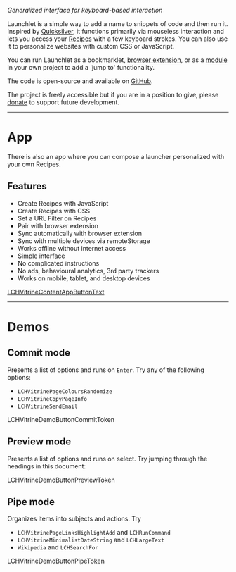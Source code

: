 _Generalized interface for keyboard-based interaction_

Launchlet is a simple way to add a name to snippets of code and then run it. Inspired by [Quicksilver](LCH_VITRINE_QUICKSILVER_URL), it functions primarily via mouseless interaction and lets you access your [Recipes](LCHVitrineTokenGuideURL) with a few keyboard strokes. You can also use it to personalize websites with custom CSS or JavaScript.

You can run Launchlet as a bookmarklet, [browser extension](LCH_SHARED_EXTENSION_DOCS_URL), or as a [module](LCH_SHARED_PACKAGE_DOCS_URL) in your own project to add a 'jump to' functionality.

The code is open-source and available on [GitHub](LCH_SHARED_GITHUB_URL).

The project is freely accessible but if you are in a position to give, please [donate](LCH_SHARED_DONATE_URL) to support future development.

* * *

# App

There is also an app where you can compose a launcher personalized with your own Recipes.

## Features
- Create Recipes with JavaScript
- Create Recipes with CSS
- Set a URL Filter on Recipes
- Pair with browser extension
- Sync automatically with browser extension
- Sync with multiple devices via remoteStorage
- Works offline without internet access
- Simple interface
- No complicated instructions
- No ads, behavioural analytics, 3rd party trackers
- Works on mobile, tablet, and desktop devices

<a class="LCHVitrineContentAppButton OLSKCommonButton OLSKCommonButtonPrimary" href="LCHVitrineTokenComposeURL">LCHVitrineContentAppButtonText</a>

* * *

# Demos

## Commit mode

Presents a list of options and runs on `Enter`. Try any of the following options:
- `LCHVitrinePageColoursRandomize`
- `LCHVitrineCopyPageInfo`
- `LCHVitrineSendEmail`

LCHVitrineDemoButtonCommitToken

## Preview mode

Presents a list of options and runs on select. Try jumping through the headings in this document:

LCHVitrineDemoButtonPreviewToken

## Pipe mode

Organizes items into subjects and actions. Try
- `LCHVitrinePageLinksHighlightAdd` and `LCHRunCommand`
- `LCHVitrineMinimalistDateString` and `LCHLargeText`
- `Wikipedia` and `LCHSearchFor`

LCHVitrineDemoButtonPipeToken
